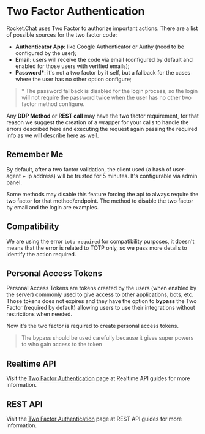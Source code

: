 # Two Factor Authentication

Rocket.Chat uses Two Factor to authorize important actions. There are a list of possible sources for the two factor code:

* **Authenticator App**: like Google Authenticator or Authy \(need to be configured by the user\);
* **Email**: users will receive the code via email \(configured by default and enabled for those users with verified emails\);
* **Password\***: it's not a two factor by it self, but a fallback for the cases where the user has no other option configure;

> \* The password fallback is disabled for the login process, so the login will not require the password twice when the user has no other two factor method configure.

Any **DDP Method** or **REST call** may have the two factor requirement, for that reason we suggest the creation of a wrapper for your calls to handle the errors described here and executing the request again passing the required info as we will describe here as well.

## Remember Me

By default, after a two factor validation, the client used \(a hash of user-agent + ip address\) will be trusted for 5 minutes. It's configurable via admin panel.

Some methods may disable this feature forcing the api to always require the two factor for that method/endpoint. The method to disable the two factor by email and the login are examples.

## Compatibility

We are using the error `totp-required` for compatibility purposes, it doesn't means that the error is related to TOTP only, so we pass more details to identify the action required.

## Personal Access Tokens

Personal Access Tokens are tokens created by the users \(when enabled by the server\) commonly used to give access to other applications, bots, etc. Those tokens does not expires and they have the option to **bypass** the Two Factor \(required by default\) allowing users to use their integrations without restrictions when needed.

Now it's the two factor is required to create personal access tokens.

> The bypass should be used carefully because it gives super powers to who gain access to the token

## Realtime API

Visit the [Two Factor Authentication](../../api/realtime-api/2fa.md) page at Realtime API guides for more information.

## REST API

Visit the [Two Factor Authentication](../../api/rest-api/2fa.md) page at REST API guides for more information.

